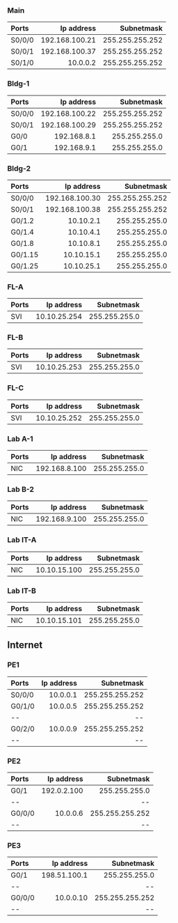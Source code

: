 


### Main

| Ports  | Ip address     | Subnetmask      |
| :----- | -------------: | --------------: |
| S0/0/0 | 192.168.100.21 | 255.255.255.252 |
| S0/0/1 | 192.168.100.37 | 255.255.255.252 | 
| S0/1/0 | 10.0.0.2       | 255.255.255.252 |

### Bldg-1

| Ports  | Ip address     | Subnetmask       |
| :----- | -------------: | ---------------: |
| S0/0/0 | 192.168.100.22 | 255.255.255.252  |
| S0/0/1 | 192.168.100.29 | 255.255.255.252  | 
| G0/0   | 192.168.8.1    | 255.255.255.0    |
| G0/1   | 192.168.9.1    | 255.255.255.0    |

### Bldg-2

| Ports   | Ip address     | Subnetmask      |
| :------ | -------------: | --------------: |
| S0/0/0  | 192.168.100.30 | 255.255.255.252 |
| S0/0/1  | 192.168.100.38 | 255.255.255.252 | 
| G0/1.2  | 10.10.2.1      | 255.255.255.0   |
| G0/1.4  | 10.10.4.1      | 255.255.255.0   |
| G0/1.8  | 10.10.8.1      | 255.255.255.0   |
| G0/1.15 | 10.10.15.1     | 255.255.255.0   |
| G0/1.25 | 10.10.25.1     | 255.255.255.0   |

### FL-A

| Ports | Ip address   | Subnetmask      |
| :---- | -----------: | --------------: |
| SVI   | 10.10.25.254 | 255.255.255.0   |

### FL-B

| Ports | Ip address   | Subnetmask      |
| :---- | -----------: | --------------: |
| SVI   | 10.10.25.253 | 255.255.255.0   |

### FL-C

| Ports | Ip address   | Subnetmask      |
| :---- | -----------: | --------------: |
| SVI   | 10.10.25.252 | 255.255.255.0   |

### Lab A-1

| Ports | Ip address    | Subnetmask      |
| :---- | ------------: | --------------: |
| NIC   | 192.168.8.100 | 255.255.255.0   |

### Lab B-2

| Ports | Ip address    | Subnetmask      |
| :---- | ------------: | --------------: |
| NIC   | 192.168.9.100 | 255.255.255.0   |

### Lab IT-A

| Ports | Ip address   | Subnetmask      |
| :---- | -----------: | --------------: |
| NIC   | 10.10.15.100 | 255.255.255.0   |

### Lab IT-B

| Ports | Ip address   | Subnetmask      |
| :---- | -----------: | --------------: |
| NIC   | 10.10.15.101 | 255.255.255.0   |


## Internet

### PE1


| Ports   | Ip address              | Subnetmask      |
| :------ | ----------------------: | --------------: |
| S0/0/0  | 10.0.0.1                | 255.255.255.252 |
| G0/1/0  | 10.0.0.5                | 255.255.255.252 |
| --||--  | 2001:CC1A:BEEF:21::1/64 | N/A             |
| G0/2/0  | 10.0.0.9                | 255.255.255.252 |
| --||--  | 2001:CC1A:BEEF:31::1/64 | N/A             |


### PE2

| Ports   | Ip address              | Subnetmask      |
| :------ | ----------------------: | --------------: |
| G0/1    | 192.0.2.100             | 255.255.255.0   |
| --||--  | 2001:CC1A:BEEF:22::2/64 | N/A             |
| G0/0/0  | 10.0.0.6                | 255.255.255.252 |
| --||--  | 2001:CC1A:BEEF:21::2/64 | N/A             |



### PE3

| Ports   | Ip address              | Subnetmask      |
| :------ | ----------------------: | --------------: |
| G0/1    | 198.51.100.1            | 255.255.255.0   |
| --||--  | 2001:CC1A:BEEF:33::3/64 | N/A             |
| G0/0/0  | 10.0.0.10               | 255.255.255.252 |
| --||--  | 2001:CC1A:BEEF:31::3/64 | N/A             |


